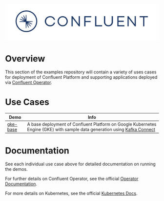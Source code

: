 ![image](../images/confluent-logo-300-2.png)

# Overview

This section of the examples repository will contain a variety of uses cases for deployment of Confluent Platform and supporting applications deployed via [Confluent Operator](https://docs.confluent.io/current/installation/operator/index.html).

# Use Cases
| Demo | Info |
|---|---|
| [gke-base](https://docs.confluent.io/current/tutorials/kubernetes/gke-base/docs/index.html) | A base deployment of Confluent Platform on Google Kubernetes Engine (GKE) with sample data generation using [Kafka Connect](https://docs.confluent.io/current/connect/index.html)|

# Documentation
See each individual use case above for detailed documentation on running the demos.

For further details on Confluent Operator, see the official [Operator Documentation](https://docs.confluent.io/current/installation/operator/co-deployment.html).

For more details on Kubernetes, see the official [Kubernetes Docs](https://kubernetes.io/docs/home/).

